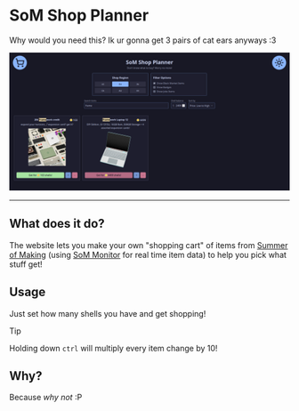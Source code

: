 # SoM Shop Planner

Why would you need this? Ik ur gonna get 3 pairs of cat ears anyways :3

![Demo website view](./assets/demo.png)

---

## What does it do?

The website lets you make your own "shopping cart" of items from [Summer of Making](https://github.com/hackclub/summer-of-making/) (using [SoM Monitor](https://github.com/nordstromlabs/som-monitor) for real time item data) to help you pick what stuff get!

## Usage

Just set how many shells you have and get shopping!

> [!TIP]
> Holding down `ctrl` will multiply every item change by 10!

## Why?

Because _why not_ :P
